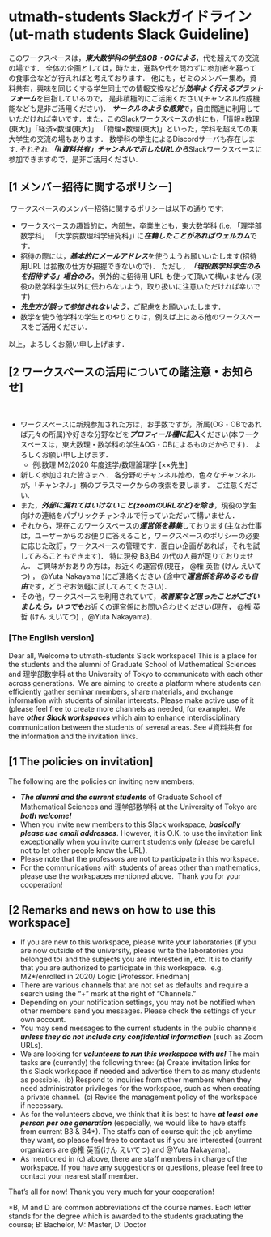 # utmath-students Slackガイドライン (ut-math students Slack Guideline)
このワークスペースは，***東大数学科の学生&OB・OGによる***，代を超えての交流の場です．
全体の企画としては，時たま，進路や代を問わずに参加者を募っての食事会などが行えればと考えております．
他にも，ゼミのメンバー集め，資料共有，興味を同じくする学生同士での情報交換などが***効率よく行えるプラットフォーム***を目指しているので，
是非積極的にご活用ください(チャンネル作成機能なども是非ご活用ください)．
***サークルのような感覚***で，自由闊達に利用していただければ幸いです．
​
また，このSlackワークスペースの他にも，「情報×数理(東大)」「経済×数理(東大)」 「物理×数理(東大)」といった，学科を超えての東大学生の交流の場もあります．
数学科の学生によるDiscordサーバも存在します.
それぞれ
***「#資料共有」チャンネルで示したURLから***Slackワークスペースに参加できますので，是非ご活用ください.
​
## [1 メンバー招待に関するポリシー]
​
ワークスペースのメンバー招待に関するポリシーは以下の通りです:
​
- ワークスペースの趣旨的に，内部生，卒業生とも，東大数学科 (i.e. 「理学部数学科」 「大学院数理科学研究科」) に***在籍したことがあればウェルカム***です．
​
- 招待の際には，***基本的にメールアドレス***を使うようお願いいたします(招待用URL は拡散の仕方が把握できないので)．
ただし，***「現役数学科学生のみを招待する」場合のみ***，例外的に招待用 URL も使って頂いて構いません (現役の数学科学生以外に伝わらないよう，取り扱いに注意いただければ幸いです)
​
- ***先生方が誤って参加されないよう***，ご配慮をお願いいたします．
​
- 数学を使う他学科の学生とのやりとりは，例えば上にある他のワークスペースをご活用ください．


以上，よろしくお願い申し上げます．


## [2 ワークスペースの活用についての諸注意・お知らせ]
​
- ワークスペースに新規参加された方は，お手数ですが，所属(OG・OBであれば元々の所属)や好きな分野などを***プロフィール欄に記入***ください(本ワークスペースは，東大数理・数学科の学生&OG・OBによるものだからです)．
よろしくお願い申し上げます． 
    - 例:数理 M2/2020 年度進学/数理論理学 [××先生]
​
- 新しく参加された皆さまへ．
各分野のチャンネル始め，色々なチャンネルが，「チャンネル」横のプラスマークからの検索を要します．
ご注意ください.
​
- また，***外部に漏れてはいけないこと(zoomのURLなど)を除き***，現役の学生向けの連絡をパブリックチャンネルで行っていただいて構いません．
​
- それから，現在このワークスペースの***運営係を募集***しております(主なお仕事は，ユーザーからのお便りに答えること，ワークスペースのポリシーの必要に応じた改訂，ワークスペースの管理です．面白い企画があれば，それを試してみることもできます)．
特に現役 B3,B4 の代の人員が足りておりません．
ご興味がおありの方は，お近くの運営係(現在， @権 英哲 (けん えいてつ) ， @Yuta Nakayama )にご連絡ください
(途中で***運営係を辞めるのも自由***です，どうぞお気軽に試してみてください)．
​
- その他，ワークスペースを利用されていて，***改善案など思ったことがございましたら，いつでも***お近くの運営係にお問い合わせください(現在， @権 英哲 (けん えいてつ) ，@Yuta Nakayama)．

### [The English version]
Dear all,
Welcome to utmath-students Slack workspace! This is a place for the students and the alumni of Graduate School of Mathematical Sciences and 理学部数学科 at the University of Tokyo to communicate with each other across generations.
​
We are aiming to create a platform where students can efficiently gather seminar members, share materials, and exchange information with students of similar interests. Please make active use of it (please feel free to create more channels as needed, for example).
​
We have ***other Slack workspaces*** which aim to enhance interdisciplinary communication between the students of several areas. See #資料共有 for the information and the invitation links.
​
## [1 The policies on invitation]
The following are the policies on inviting new members;
​
- ***The alumni and the current students*** of Graduate School of Mathematical Sciences and 理学部数学科 at the University of Tokyo are ***both welcome!***
​
- When you invite new members to this Slack workspace, ***basically please use email addresses***. However, it is O.K. to use the invitation link exceptionally when you invite current students only (please be careful not to let other people know the URL).
​
- Please note that the professors are not to participate in this workspace.
​
- For the communications with students of areas other than mathematics, please use the workspaces mentioned above.
​
Thank you for your cooperation!


## [2 Remarks and news on how to use this workspace]

- If you are new to this workspace, please write your laboratories (if you are now outside of the university, please write the laboratories you belonged to) and the subjects you are interested in, etc. It is to clarify that you are authorized to participate in this workspace.
​
e.g. M2*/enrolled in 2020/ Logic [Professor. Friedman]
​
- There are various channels that are not set as defaults and require a search using the “+” mark at the right of “Channels.”
​
- Depending on your notification settings, you may not be notified when other members send you messages. Please check the settings of your own account.
​
- You may send messages to the current students in the public channels ***unless they do not include any confidential information*** (such as Zoom URLs).
​
- We are looking for ***volunteers to run this workspace with us!*** The main tasks are (currently) the following three:
​
(a) Create invitation links for this Slack workspace if needed and advertise them to as many students as possible.
​
(b) Respond to inquiries from other members when they need administrator privileges for the workspace, such as when creating a private channel.
​
(c) Revise the management policy of the workspace if necessary.
​
- As for the volunteers above, we think that it is best to have ***at least one person per one generation*** (especially, we would like to have staffs from current B3 & B4*). The staffs can of course quit the job anytime they want, so please feel free to contact us if you are interested (current organizers are @権 英哲(けん えいてつ) and @Yuta Nakayama).
​
- As mentioned in (c) above, there are staff members in charge of the workspace. If you have any suggestions or questions, please feel free to contact your nearest staff member.


That’s all for now! Thank you very much for your cooperation!



*B, M and D are common abbreviations of the course names. Each letter stands for the degree which is awarded to the students graduating the course;
 B: Bachelor, M: Master, D: Doctor
